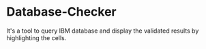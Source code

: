 # Database-Checker
It's a tool to query IBM database and display the validated results by highlighting the cells.
